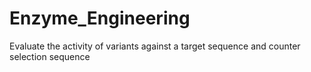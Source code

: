 # Enzyme_Engineering
Evaluate the activity of variants against a target sequence and counter selection sequence
